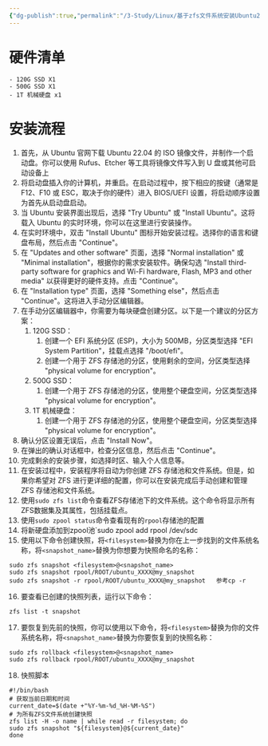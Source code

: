 ```yaml
---
{"dg-publish":true,"permalink":"/3-Study/Linux/基于zfs文件系统安装Ubuntu22.04/","tags":["gardenEntry"]}
---
```



# 硬件清单
	- 120G SSD X1
	- 500G SSD X1
	- 1T 机械硬盘 x1

# 安装流程
1. 首先，从 Ubuntu 官网下载 Ubuntu 22.04 的 ISO 镜像文件，并制作一个启动盘。你可以使用 Rufus、Etcher 等工具将镜像文件写入到 U 盘或其他可启动设备上
2. 将启动盘插入你的计算机，并重启。在启动过程中，按下相应的按键（通常是 F12、F10 或 ESC，取决于你的硬件）进入 BIOS/UEFI 设置，将启动顺序设置为首先从启动盘启动。
3. 当 Ubuntu 安装界面出现后，选择 "Try Ubuntu" 或 "Install Ubuntu"。这将载入 Ubuntu 的实时环境，你可以在这里进行安装操作。
4. 在实时环境中，双击 "Install Ubuntu" 图标开始安装过程。选择你的语言和键盘布局，然后点击 "Continue"。
5. 在 "Updates and other software" 页面，选择 "Normal installation" 或 "Minimal installation"，根据你的需求安装软件。确保勾选 "Install third-party software for graphics and Wi-Fi hardware, Flash, MP3 and other media" 以获得更好的硬件支持。点击 "Continue"。 
6. 在 "Installation type" 页面，选择 "Something else"，然后点击 "Continue"。这将进入手动分区编辑器。 
7. 在手动分区编辑器中，你需要为每块硬盘创建分区。以下是一个建议的分区方案：
    1. 120G SSD：
        1. 创建一个 EFI 系统分区 (ESP)，大小为 500MB，分区类型选择 "EFI System Partition"，挂载点选择 "/boot/efi"。
        2. 创建一个用于 ZFS 存储池的分区，使用剩余的空间，分区类型选择 "physical volume for encryption"。
    2. 500G SSD：
        1. 创建一个用于 ZFS 存储池的分区，使用整个硬盘空间，分区类型选择 "physical volume for encryption"。
    3. 1T 机械硬盘：
        1. 创建一个用于 ZFS 存储池的分区，使用整个硬盘空间，分区类型选择 "physical volume for encryption"。
8. 确认分区设置无误后，点击 "Install Now"。
9. 在弹出的确认对话框中，检查分区信息，然后点击 "Continue"。
10. 完成剩余的安装步骤，如选择时区、输入个人信息等。
11. 在安装过程中，安装程序将自动为你创建 ZFS 存储池和文件系统。但是，如果你希望对 ZFS 进行更详细的配置，你可以在安装完成后手动创建和管理 ZFS 存储池和文件系统。
12. 使用`sudo zfs list`命令查看ZFS存储池下的文件系统。这个命令将显示所有ZFS数据集及其属性，包括挂载点。
13. 使用`sudo zpool status`命令查看现有的`rpool`存储池的配置
14. 将新硬盘添加到zpool池`sudo zpool add rpool /dev/sdc
15. 使用以下命令创建快照，将`<filesystem>`替换为你在上一步找到的文件系统名称，将`<snapshot_name>`替换为你想要为快照命名的名称：

```
sudo zfs snapshot <filesystem>@<snapshot_name>
sudo zfs snapshot rpool/ROOT/ubuntu_XXXX@my_snapshot
sudo zfs snapshot -r rpool/ROOT/ubuntu_XXXX@my_snapshot   参考cp -r
```

16. 要查看已创建的快照列表，运行以下命令：

```
zfs list -t snapshot
```

17. 要恢复到先前的快照，你可以使用以下命令，将`<filesystem>`替换为你的文件系统名称，将`<snapshot_name>`替换为你要恢复到的快照名称：

```
sudo zfs rollback <filesystem>@<snapshot_name>
sudo zfs rollback rpool/ROOT/ubuntu_XXXX@my_snapshot
```

18. 快照脚本
```
#!/bin/bash 
# 获取当前日期和时间 
current_date=$(date +"%Y-%m-%d_%H-%M-%S") 
# 为所有ZFS文件系统创建快照 
zfs list -H -o name | while read -r filesystem; do 
sudo zfs snapshot "${filesystem}@${current_date}" 
done
```
